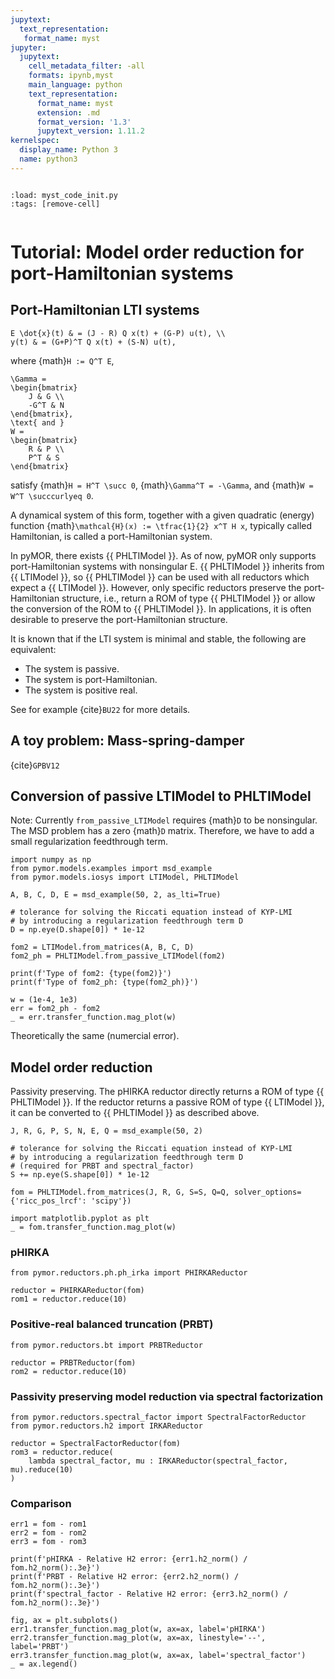 ```yaml
---
jupytext:
  text_representation:
   format_name: myst
jupyter:
  jupytext:
    cell_metadata_filter: -all
    formats: ipynb,myst
    main_language: python
    text_representation:
      format_name: myst
      extension: .md
      format_version: '1.3'
      jupytext_version: 1.11.2
kernelspec:
  display_name: Python 3
  name: python3
---
```


```{try_on_binder}
```

```{code-cell}
:load: myst_code_init.py
:tags: [remove-cell]


```

# Tutorial: Model order reduction for port-Hamiltonian systems

## Port-Hamiltonian LTI systems

```{math}
E \dot{x}(t) & = (J - R) Q x(t) + (G-P) u(t), \\
y(t) & = (G+P)^T Q x(t) + (S-N) u(t),
```

where {math}`H := Q^T E`,

```{math}
\Gamma =
\begin{bmatrix}
    J & G \\
    -G^T & N
\end{bmatrix},
\text{ and }
W =
\begin{bmatrix}
    R & P \\
    P^T & S
\end{bmatrix}
```

satisfy
{math}`H = H^T \succ 0`,
{math}`\Gamma^T = -\Gamma`, and
{math}`W = W^T \succcurlyeq 0`.

A dynamical system of this form, together with a given quadratic (energy)
function {math}`\mathcal{H}(x) := \tfrac{1}{2} x^T H x`, typically
called Hamiltonian, is called a port-Hamiltonian system.

In pyMOR, there exists {{ PHLTIModel }}. As of now, pyMOR only supports
port-Hamiltonian systems with nonsingular E. {{ PHLTIModel }} inherits from
{{ LTIModel }}, so {{ PHLTIModel }} can be used with all reductors which expect
a {{ LTIModel }}. However, only specific reductors preserve the
port-Hamiltonian structure, i.e., return a ROM of type {{ PHLTIModel }} or
allow the conversion of the ROM to {{ PHLTIModel }}. In applications, it is
often desirable to preserve the port-Hamiltonian structure.

It is known that if the LTI system is minimal and stable, the following are equivalent:
- The system is passive.
- The system is port-Hamiltonian.
- The system is positive real.

See for example {cite}`BU22` for more details.

## A toy problem: Mass-spring-damper

{cite}`GPBV12`

## Conversion of passive LTIModel to PHLTIModel

Note: Currently `from_passive_LTIModel` requires {math}`D` to be nonsingular.
The MSD problem has a zero {math}`D` matrix. Therefore, we have to add a small
regularization feedthrough term.

```{code-cell}
import numpy as np
from pymor.models.examples import msd_example
from pymor.models.iosys import LTIModel, PHLTIModel

A, B, C, D, E = msd_example(50, 2, as_lti=True)

# tolerance for solving the Riccati equation instead of KYP-LMI
# by introducing a regularization feedthrough term D
D = np.eye(D.shape[0]) * 1e-12

fom2 = LTIModel.from_matrices(A, B, C, D)
fom2_ph = PHLTIModel.from_passive_LTIModel(fom2)

print(f'Type of fom2: {type(fom2)}')
print(f'Type of fom2_ph: {type(fom2_ph)}')

w = (1e-4, 1e3)
err = fom2_ph - fom2
_ = err.transfer_function.mag_plot(w)
```

Theoretically the same (numercial error).

## Model order reduction

Passivity preserving.
The pHIRKA reductor directly returns a ROM of type {{ PHLTIModel }}.
If the reductor returns a passive ROM of type {{ LTIModel }}, it can be
converted to {{ PHLTIModel }} as described above.

```{code-cell}
J, R, G, P, S, N, E, Q = msd_example(50, 2)

# tolerance for solving the Riccati equation instead of KYP-LMI
# by introducing a regularization feedthrough term D
# (required for PRBT and spectral_factor)
S += np.eye(S.shape[0]) * 1e-12

fom = PHLTIModel.from_matrices(J, R, G, S=S, Q=Q, solver_options={'ricc_pos_lrcf': 'scipy'})
```

```{code-cell}
import matplotlib.pyplot as plt
_ = fom.transfer_function.mag_plot(w)
```

### pHIRKA

```{code-cell}
from pymor.reductors.ph.ph_irka import PHIRKAReductor

reductor = PHIRKAReductor(fom)
rom1 = reductor.reduce(10)
```

### Positive-real balanced truncation (PRBT)

```{code-cell}
from pymor.reductors.bt import PRBTReductor

reductor = PRBTReductor(fom)
rom2 = reductor.reduce(10)
```

### Passivity preserving model reduction via spectral factorization

```{code-cell}
from pymor.reductors.spectral_factor import SpectralFactorReductor
from pymor.reductors.h2 import IRKAReductor

reductor = SpectralFactorReductor(fom)
rom3 = reductor.reduce(
    lambda spectral_factor, mu : IRKAReductor(spectral_factor, mu).reduce(10)
)
```

### Comparison

```{code-cell}
err1 = fom - rom1
err2 = fom - rom2
err3 = fom - rom3

print(f'pHIRKA - Relative H2 error: {err1.h2_norm() / fom.h2_norm():.3e}')
print(f'PRBT - Relative H2 error: {err2.h2_norm() / fom.h2_norm():.3e}')
print(f'spectral_factor - Relative H2 error: {err3.h2_norm() / fom.h2_norm():.3e}')
```

```{code-cell}
fig, ax = plt.subplots()
err1.transfer_function.mag_plot(w, ax=ax, label='pHIRKA')
err2.transfer_function.mag_plot(w, ax=ax, linestyle='--', label='PRBT')
err3.transfer_function.mag_plot(w, ax=ax, label='spectral_factor')
_ = ax.legend()
```
